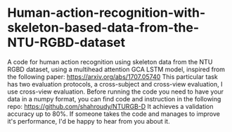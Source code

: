# Human-action-recognition-with-skeleton-based-data-from-the-NTU-RGBD-dataset
A code for human action recognition using skeleton data from the NTU RGBD dataset, using a multihead attention GCA LSTM model, inspired from the following paper: https://arxiv.org/abs/1707.05740
This particular task has two evaluation protocols, a cross-subject and cross-view evaluation, I use cross-view evaluation.
Before running the code you need to have your data in a numpy format, you can find code and instruction in the following repo: https://github.com/shahroudy/NTURGB-D
It achieves a validation accuracy up to 80%.
If someone takes the code and manages to improve it's performance, I'd be happy to hear from you about it.

